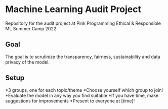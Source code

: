 # Machine Learning Audit Project

Repository for the audit project at Pink Programming Ethical &amp; Responsible ML Summer Camp 2022.

## Goal

The goal is to scrutinize the transparency, fairness, sustainability and data privacy of the model.

## Setup
*3 groups, one for each topic/theme
*Choose yourself which group to join!
*Evaluate the model in any way you find suitable
*If you have time, make suggestions for improvements
*Present to everyone at [time]!
